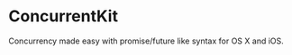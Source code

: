 ConcurrentKit
=============

Concurrency made easy with promise/future like syntax for OS X and iOS. 

